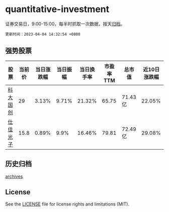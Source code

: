 # quantitative-investment

证券交易日，9:00-15:00，每半时抓取一次数据，按天[归档](archives)。

`更新时间：2023-04-04 14:32:54 +0800`

## 强势股票

|股票|当前价|当日涨跌幅|当日振幅|当日换手率|市盈率TTM|总市值|近10日涨跌幅|
|----|----|----|----|----|----|----|----|
|[科大国创](https://xueqiu.com/S/SZ300520)|29|3.13%|9.71%|21.32%|65.75|71.43亿|22.05%|
|[仕佳光子](https://xueqiu.com/S/SH688313)|15.8|0.89%|9.9%|16.46%|79.81|72.49亿|29.08%|

## 历史归档

[archives](archives)

## License

See the [LICENSE](LICENSE) file for license rights and limitations (MIT).